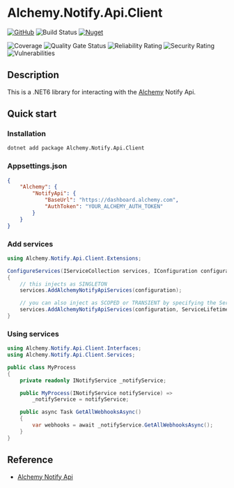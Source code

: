 # Alchemy.Notify.Api.Client

[![GitHub](https://img.shields.io/github/license/ed555009/alchemy-notify-api-client)](LICENSE)
![Build Status](https://dev.azure.com/edwang/github/_apis/build/status/alchemy-notify-api-client?branchName=master)
[![Nuget](https://img.shields.io/nuget/v/Alchemy.Notify.Api.Client)](https://www.nuget.org/packages/Alchemy.Notify.Api.Client)

![Coverage](https://sq.chainss.org/api/project_badges/measure?project=alchemy-notify-api-client&metric=coverage)
![Quality Gate Status](https://sq.chainss.org/api/project_badges/measure?project=alchemy-notify-api-client&metric=alert_status)
![Reliability Rating](https://sq.chainss.org/api/project_badges/measure?project=alchemy-notify-api-client&metric=reliability_rating)
![Security Rating](https://sq.chainss.org/api/project_badges/measure?project=alchemy-notify-api-client&metric=security_rating)
![Vulnerabilities](https://sq.chainss.org/api/project_badges/measure?project=alchemy-notify-api-client&metric=vulnerabilities)

## Description

This is a .NET6 library for interacting with the [Alchemy](https://www.alchemy.com/) Notify Api.

## Quick start

### Installation

```bash
dotnet add package Alchemy.Notify.Api.Client
```

### Appsettings.json

```json
{
	"Alchemy": {
		"NotifyApi": {
			"BaseUrl": "https://dashboard.alchemy.com",
			"AuthToken": "YOUR_ALCHEMY_AUTH_TOKEN"
		}
	}
}
```

### Add services

```csharp
using Alchemy.Notify.Api.Client.Extensions;

ConfigureServices(IServiceCollection services, IConfiguration configuration)
{
	// this injects as SINGLETON
	services.AddAlchemyNotifyApiServices(configuration);

	// you can also inject as SCOPED or TRANSIENT by specifying the ServiceLifetime
	services.AddAlchemyNotifyApiServices(configuration, ServiceLifetime.Scoped);
}
```

### Using services

```csharp
using Alchemy.Notify.Api.Client.Interfaces;
using Alchemy.Notify.Api.Client.Services;

public class MyProcess
{
	private readonly INotifyService _notifyService;

	public MyProcess(INotifyService notifyService) =>
		_notifyService = notifyService;

	public async Task GetAllWebhooksAsync()
	{
		var webhooks = await _notifyService.GetAllWebhooksAsync();
	}
}
```

## Reference

- [Alchemy Notify Api](https://docs.alchemy.com/reference/notify-api-quickstart)
